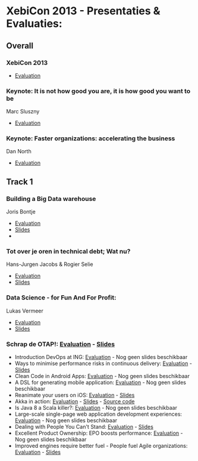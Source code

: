 # XebiCon 2013 - Presentaties & Evaluaties:

## Overall

### XebiCon 2013

* [Evaluation](http://bit.ly/xc_eval) 

### Keynote: It is not how good you are, it is how good you want to be
Marc Sluszny 

* [Evaluation](http://bit.ly/xc_it) 

### Keynote: Faster organizations: accelerating the business
Dan North

* [Evaluation](http://bit.ly/xc_faster)

## Track 1

### Building a Big Data warehouse
Joris Bontje

* [Evaluation](http://bit.ly/xc_building)
* [Slides](https://github.com/xebicon/2013/raw/master/Building%20a%20Big%20Data%20Warehouse%20-%20XebiCon%202013.pdf)
*

### Tot over je oren in technical debt; Wat nu?
Hans-Jurgen Jacobs & Rogier Selie

* [Evaluation](http://bit.ly/xc_tot)
* [Slides](https://github.com/xebicon/2013/raw/master/Tot%20over%20je%20oren%20in%20technische%20schuld%20-%20XebiCon%202013.pdf)

### Data Science - for Fun And For Profit: 
Lukas Vermeer

* [Evaluation](http://bit.ly/xc_data)
* [Slides](http://lukasvermeer.nl/datascience)
### Schrap de OTAP!: [Evaluation](http://bit.ly/xc_schrap) - [Slides](https://github.com/xebicon/2013/raw/master/Schrap%20de%20OTAP%20-%20XebiCon%202013.pdf)
* Introduction DevOps at ING: [Evaluation](http://bit.ly/xc_introduction) - Nog geen slides beschikbaar
* Ways to minimise performance risks in continuous delivery: [Evaluation](http://bit.ly/xc_ways) - [Slides](http://www.slideshare.net/a32an/ways-to-minimise-performance-risks-in-continuous-delivery)
* Clean Code in Android Apps: [Evaluation](http://bit.ly/xc_clean) - Nog geen slides beschikbaar
* A DSL for generating mobile application: [Evaluation](http://bit.ly/xc_a) - Nog geen slides beschikbaar
* Reanimate your users on iOS: [Evaluation](http://bit.ly/xc_reanimate) - [Slides](https://github.com/xebicon/2013/raw/master/Reanimate%20your%20users%20-%20XebiCon%202013.pdf)
* Akka in action: [Evaluation](http://bit.ly/xc_akka) - [Slides](http://www.slideshare.net/raymondroestenburg/akka-inaction-22477022) - [Source code](https://github.com/RayRoestenburg/xebicon)
* Is Java 8 a Scala killer?: [Evaluation](http://bit.ly/xc_is) - Nog geen slides beschikbaar
* Large-scale single-page web application development experiences: [Evaluation](http://bit.ly/xc_large) - Nog geen slides beschikbaar
* Dealing with People You Can't Stand: [Evaluation](http://bit.ly/xc_dealing) - [Slides](https://github.com/xebicon/2013/raw/master/Dealing%20with%20People%20You%20Can't%20Stand%20-%20XebiCon%202013.pdf)
* Excellent Product Ownership: EPO boosts performance: [Evaluation](http://bit.ly/xc_excellent) - Nog geen slides beschikbaar
* Improved engines require better fuel - People fuel Agile organizations: [Evaluation](http://bit.ly/xc_improved) - [Slides](https://github.com/xebicon/2013/raw/master/Improved%20Engines%20Require%20Better%20Fuel%20-%20XebiCon%202013.pdf)



